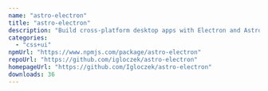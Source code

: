 ```yaml
---
name: "astro-electron"
title: "astro-electron"
description: "Build cross-platform desktop apps with Electron and Astro"
categories:
  - "css+ui"
npmUrl: "https://www.npmjs.com/package/astro-electron"
repoUrl: "https://github.com/igloczek/astro-electron"
homepageUrl: "https://github.com/Igloczek/astro-electron"
downloads: 36
---
```

